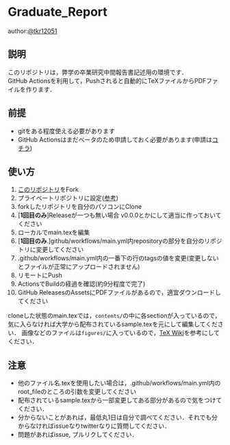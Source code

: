 # Graduate_Report

author:[@tkr12051](https://twitter.com/tkr12051)

## 説明
このリポジトリは，弊学の卒業研究中間報告書記述用の環境です．       
GitHub Actionsを利用して，Pushされると自動的にTeXファイルからPDFファイルを作ります．

## 前提
- gitをある程度使える必要があります
- GitHub Actionsはまだベータのため申請しておく必要があります(申請は[コチラ](https://github.com/features/actions))

## 使い方
1. [このリポジトリ](https://github.com/takeru1205/latex_build)をFork
2. プライベートリポジトリに設定([参考](https://reasonable-code.com/public-to-private/))
3. forkしたリポジトリを自分のパソコンにClone
4. [**1回目のみ**]Releaseが一つも無い場合 v0.0.0とかにして適当に作っておいてください
5. ローカルでmain.texを編集
6. [**1回目のみ**.]github/workflows/main.yml内repositoryの部分を自分のリポジトリに変更してください
7. .github/workflows/main.yml内の一番下の行のtagsの値を変更(変更しないとファイルが正常にアップロードされません) 
8. リモートにPush
9. ActionsでBuildの経過を確認(約9分程度で完了)
10. GitHub ReleasesのAssetsにPDFファイルがあるので，適宜ダウンロードしてください

cloneした状態のmain.texでは，`contents/`の中に各sectionが入っているので，気に入らなければ大学から配布されているsample.texを元にして編集してください．
画像などのファイルは`figures/`に入っているので，[TeX Wiki](https://texwiki.texjp.org/?LaTeX%E5%85%A5%E9%96%80%2F%E5%9B%B3%E8%A1%A8)を参考にしてください．

## 注意
- 他のファイル名.texを使用したい場合は，.github/workflows/main.yml内のroot_fileのところの引数を変更してください
- 配布されているsample.texから一部変更してある部分があるので気をつけてください．
- 分からないことがあれば，最低丸1日は自分で調べてください．それでも分からなければissueなりtwitterなりに質問してください．
- 問題があればissue, プルリクしてください．